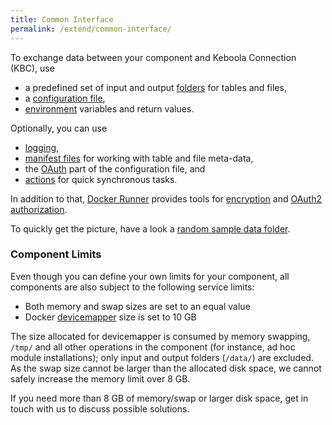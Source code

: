 ```yaml
---
title: Common Interface
permalink: /extend/common-interface/
---
```


To exchange data between your component and Keboola Connection (KBC), use

* a predefined set of input and output [folders](/extend/common-interface/folders) for tables and files,
* a [configuration file](/extend/common-interface/config-file/),
* [environment](/extend/common-interface/environment/) variables and return values.

Optionally, you can use

* [logging](/extend/common-interface/logging),
* [manifest files](/extend/common-interface/manifest-files/) for working with table and file meta-data,
* the [OAuth](/extend/common-interface/oauth/) part of the configuration file, and
* [actions](/extend/common-interface/actions/) for quick synchronous tasks.

In addition to that, [Docker Runner](/extend/docker-runner/) provides tools for
[encryption](/overview/encryption) and [OAuth2 authorization](/extend/common-interface/oauth/).

To quickly get the picture, have a look a [random sample data folder](/extend/data.zip).

### Component Limits
Even though you can define your own limits for your component, all components are also subject to the following service limits:

* Both memory and swap sizes are set to an equal value
* Docker [devicemapper](https://docs.docker.com/engine/userguide/storagedriver/device-mapper-driver/) size is set to 10 GB

The size allocated for devicemapper is consumed by memory swapping, `/tmp/` and all other operations in the component
(for instance, ad hoc module installations); only input and output folders (`/data/`) are excluded.
As the swap size cannot be larger than the allocated disk space, we cannot safely increase the memory limit over 8 GB.

If you need more than 8 GB of memory/swap or larger disk space, get in touch with us to discuss possible solutions.
